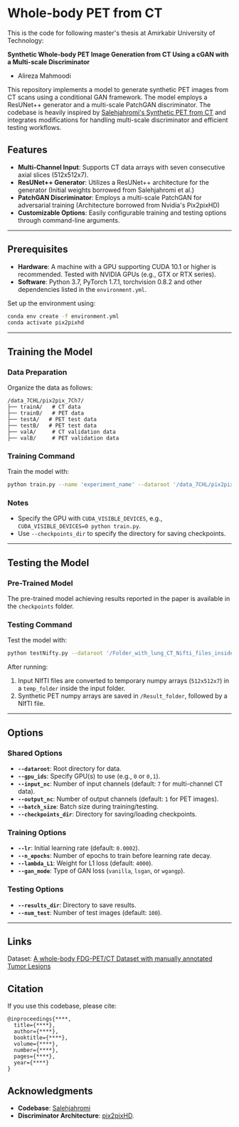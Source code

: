 

# Whole-body PET from CT
This is the code for following master's thesis at Amirkabir University of Technology: 

**Synthetic Whole-body PET Image Generation from CT Using a cGAN with a Multi-scale Discriminator** 
- Alireza Mahmoodi

This repository implements a model to generate synthetic PET images from CT scans using a conditional GAN framework. The model employs a ResUNet++ generator and a multi-scale PatchGAN discriminator. The codebase is heavily inspired by [Salehjahromi's Synthetic PET from CT](https://github.com/WuLabMDA/Synthetic-PET-from-CT/) and integrates modifications for handling multi-scale discriminator and efficient testing workflows.

## Features

- **Multi-Channel Input**: Supports CT data arrays with seven consecutive axial slices (512x512x7).
- **ResUNet++ Generator**: Utilizes a ResUNet++ architecture for the generator (Initial weights borrowed from Salehjahromi et al.)
- **PatchGAN Discriminator**: Employs a multi-scale PatchGAN for adversarial training (Architecture borrowed from Nvidia's Pix2pixHD)
- **Customizable Options**: Easily configurable training and testing options through command-line arguments.

---

## Prerequisites

- **Hardware**: A machine with a GPU supporting CUDA 10.1 or higher is recommended. Tested with NVIDIA GPUs (e.g., GTX or RTX series).
- **Software**: Python 3.7, PyTorch 1.7.1, torchvision 0.8.2 and other dependencies listed in the `environment.yml`.

Set up the environment using:
```bash
conda env create -f environment.yml
conda activate pix2pixhd
```

---

## Training the Model

### Data Preparation
Organize the data as follows:
```
/data_7CHL/pix2pix_7Ch7/
├── trainA/   # CT data
├── trainB/   # PET data
├── testA/   # PET test data
├── testB/   # PET test data
├── valA/     # CT validation data
├── valB/     # PET validation data
```

### Training Command
Train the model with:
```bash
python train.py --name 'experiment_name' --dataroot '/data_7CHL/pix2pix_7Ch7' --lr 0.0002 --lambda_L1 4000 --batch_size 4 --n_epochs 100
```

### Notes
- Specify the GPU with `CUDA_VISIBLE_DEVICES`, e.g., `CUDA_VISIBLE_DEVICES=0 python train.py`.
- Use `--checkpoints_dir` to specify the directory for saving checkpoints.

---

## Testing the Model

### Pre-Trained Model
The pre-trained model achieving results reported in the paper is available in the `checkpoints` folder.

### Testing Command
Test the model with:
```bash
python testNifty.py --dataroot '/Folder_with_lung_CT_Nifti_files_inside' --name 'checkpoints' --mode 'test' --preprocess_gamma 1 --results_dir '/Result_folder'
```

After running:
1. Input NIfTI files are converted to temporary numpy arrays (`512x512x7`) in a `temp_folder` inside the input folder.
2. Synthetic PET numpy arrays are saved in `/Result_folder`, followed by a NIfTI file.

---

## Options

### Shared Options
- **`--dataroot`**: Root directory for data.
- **`--gpu_ids`**: Specify GPU(s) to use (e.g., `0` or `0,1`).
- **`--input_nc`**: Number of input channels (default: `7` for multi-channel CT data).
- **`--output_nc`**: Number of output channels (default: `1` for PET images).
- **`--batch_size`**: Batch size during training/testing.
- **`--checkpoints_dir`**: Directory for saving/loading checkpoints.

### Training Options
- **`--lr`**: Initial learning rate (default: `0.0002`).
- **`--n_epochs`**: Number of epochs to train before learning rate decay.
- **`--lambda_L1`**: Weight for L1 loss (default: `4000`).
- **`--gan_mode`**: Type of GAN loss (`vanilla`, `lsgan`, or `wgangp`).

### Testing Options
- **`--results_dir`**: Directory to save results.
- **`--num_test`**: Number of test images (default: `100`).

---

## Links

Dataset: [A whole-body FDG-PET/CT Dataset with manually annotated Tumor Lesions](https://doi.org/10.1038/s41597-022-01718-3)


## Citation

If you use this codebase, please cite:
```
@inproceedings{****,
  title={****},
  author={****},
  booktitle={****},
  volume={****},
  number={****},
  pages={****},
  year={****}
}
```


## Acknowledgments

- **Codebase**: [Salehjahromi](https://github.com/WuLabMDA/Synthetic-PET-from-CT/)
- **Discriminator Architecture**: [pix2pixHD](https://github.com/chenxli/High-Resolution-Image-Synthesis-and-Semantic-Manipulation-with-Conditional-GANsl-).

